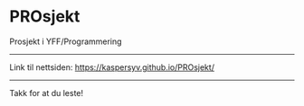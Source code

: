 # PROsjekt
Prosjekt i YFF/Programmering


---------------------------------------------------------------------------------------------------------------------------------------------------------------------------

Link til nettsiden: https://kaspersyv.github.io/PROsjekt/

---------------------------------------------------------------------------------------------------------------------------------------------------------------------------

Takk for at du leste!
